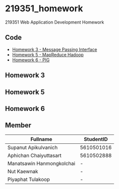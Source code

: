 # 219351_homework
219351 Web Application Development Homework

Code
---
- [Homework 3 - Message Passing Interface](hw3)
- [Homework 5 - MapReduce Hadoop](hw5)
- [Homework 6 - PIG](hw6)

Homework 3
---------

Homework 5
---------

Homework 6
---------

Member
---
Fullname | StudentID
------------ | -------------
Supanut Apikulvanich | 5610501016
Aphichan Chaiyuttasart | 5610502888
Manatsawin Hanmongkolchai | -
Nut Kaewnak | -
Piyaphat Tulakoop | -


